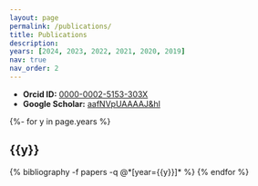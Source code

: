 ```yaml
---
layout: page
permalink: /publications/
title: Publications
description:
years: [2024, 2023, 2022, 2021, 2020, 2019]
nav: true
nav_order: 2
---
```

<!-- _pages/publications.md -->
* **Orcid ID:** [0000-0002-5153-303X](https://orcid.org/0000-0002-5153-303X)
* **Google Scholar:** [aafNVpUAAAAJ&hl](https://scholar.google.com/citations?user=aafNVpUAAAAJ&hl)

<div class="publications">

{%- for y in page.years %}
  <h2 class="year">{{y}}</h2>
  {% bibliography -f papers -q @*[year={{y}}]* %}
{% endfor %}

</div>
